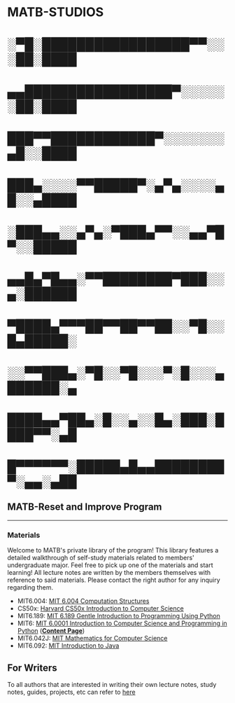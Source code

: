 # MATB-STUDIOS 

# ░▀█░█████████████████▀▀░░░██░████
# ▄▄█████████████████▀░░░░░░██░████
# ███▀▀████████████▀░░░░░░░▄█░░████
# ███▄░░░░▀▀█████▀░▄▀▄░░░░▄█░░▄████
# ░███▄▄░░▄▀▄░▀███▄▀▀░░▄▄▀█▀░░█████
# ▄▄█▄▀█▄▄░▀▀████████▀███░░▄░██████
# ▀████▄▀▀▀██▀▀██▀▀██░░▀█░░█▄█████░
# ░░▀▀███▄░▀█░░▀█░░░▀░█░░░▄██████░▄
# ████▄▄▀██▄░█░░▄░░█▄░███░████▀▀░▄█
# █▀▀▀▀▀▀░█████▄█▄▄████████▀░▄▄░▄██

## MATB-Reset and Improve Program
-----
### Materials

Welcome to MATB's private library of the program! This library features a detailed walkthrough of self-study materials related to members' undergraduate major. Feel free to pick up one of the materials and start learning! All lecture notes are written by the members themselves with reference to said materials. Please contact the right author for any inquiry regarding them.

- MIT6.004: [MIT 6.004 Computation Structures](https://ocw.mit.edu/courses/6-004-computation-structures-spring-2009/?fbclid=IwAR2b0KMkEORoTm2Q8SHp7aEGHeGX8aStS71GI2QzuNGLQ3-4QFvwC3UyBR8) 
- CS50x: [Harvard CS50x Introduction to Computer Science](https://cs50.harvard.edu/x/2022/)
- MIT6.189: [MIT 6.189 Gentle Introduction to Programming Using Python](https://ocw.mit.edu/courses/6-189-a-gentle-introduction-to-programming-using-python-january-iap-2011/?fbclid=IwAR277lFfD68Y5AqsI0KZANBTWgwfA5pCOWs9haO_NRYLkOryhSq9pTJmCE4)
- MIT6: [MIT 6.0001 Introduction to Computer Science and Programming in Python](https://ocw.mit.edu/courses/6-0001-introduction-to-computer-science-and-programming-in-python-fall-2016/video_galleries/lecture-videos/) ([**Content Page**](https://github.com/MATBckh22/MATB-STUDIOS/blob/96be127275287197a730c534b301fe6daf3fe120/README.md))
- MIT6.042J: [MIT Mathematics for Computer Science](https://ocw.mit.edu/courses/6-042j-mathematics-for-computer-science-spring-2015/)
- MIT6.092: [MIT Introduction to Java](https://ocw.mit.edu/courses/6-092-introduction-to-programming-in-java-january-iap-2010/pages/lecture-notes/)

## For Writers 

To all authors that are interested in writing their own lecture notes, study notes, guides, projects, etc can refer to [here](https://github.com/MATBckh22/MATB-STUDIOS/blob/0adfa1dafeb0b6c8d013c515beae7a52ab102895/README.md)
